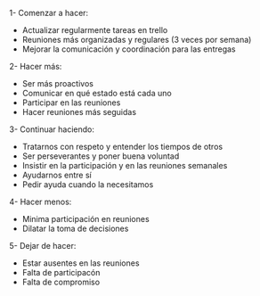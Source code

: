 ﻿1- Comenzar a hacer:
* Actualizar regularmente tareas en trello
* Reuniones más organizadas y regulares (3 veces por semana)
* Mejorar la comunicación y coordinación para las entregas


2- Hacer más:
* Ser más proactivos
* Comunicar en qué estado está cada uno
* Participar en las reuniones
* Hacer reuniones más seguidas


3- Continuar haciendo:
* Tratarnos con respeto y entender los tiempos de otros
* Ser perseverantes y poner buena voluntad
* Insistir en la participación y en las reuniones semanales
* Ayudarnos entre sí
* Pedir ayuda cuando la necesitamos 


4- Hacer menos:
* Minima participación en reuniones
* Dilatar la toma de decisiones


5- Dejar de hacer:
* Estar ausentes en las reuniones
* Falta de participacón
* Falta de compromiso
